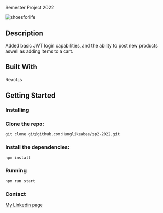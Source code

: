 Semester Project 2022

![shoesforlife](https://user-images.githubusercontent.com/74536958/193814447-882cc0ef-4fa6-4399-afde-f7c42076e884.png)


## Description

Added basic JWT login capabilities, and the ability to post new products aswell as adding items to a cart.


## Built With

React.js

## Getting Started

### Installing

### Clone the repo:
    
    git clone git@github.com:Hunglikeabee/sp2-2022.git

### Install the dependencies:

    npm install

### Running

    npm run start

### Contact

[My Linkedin page](https://www.linkedin.com/in/hans-christian-osbak-b318ab1b9/ "My Linkedin page")
